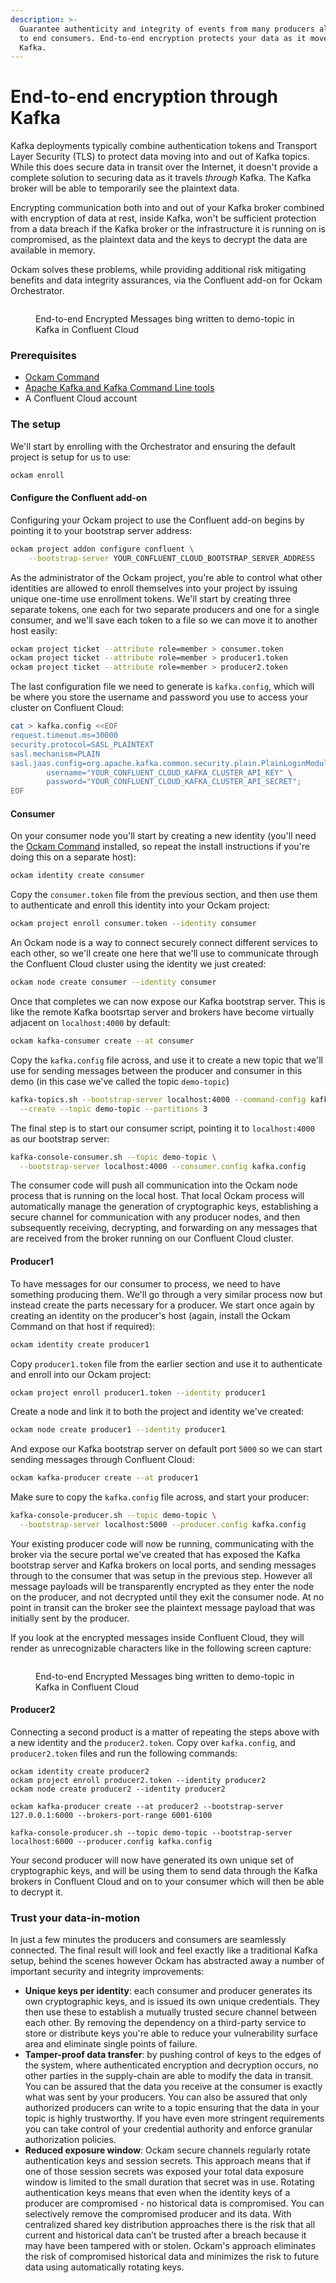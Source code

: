 ```yaml
---
description: >-
  Guarantee authenticity and integrity of events from many producers all-the-way
  to end consumers. End-to-end encryption protects your data as it moves through
  Kafka.
---
```


# End-to-end encryption through Kafka

Kafka deployments typically combine authentication tokens and Transport Layer Security (TLS) to protect data moving into and out of Kafka topics. While this does secure data in transit over the Internet, it doesn't provide a complete solution to securing data as it travels _through_ Kafka. The Kafka broker will be able to temporarily see the plaintext data.

Encrypting communication both into and out of your Kafka broker combined with encryption of data at rest, inside Kafka, won't be sufficient protection from a data breach if the Kafka broker or the infrastructure it is running on is compromised, as the plaintext data and the keys to decrypt the data are available in memory.

Ockam solves these problems, while providing additional risk mitigating benefits and data integrity assurances, via the Confluent add-on for Ockam Orchestrator.

<figure><img src="../../.gitbook/assets/ockam-end-to-end-encryption-kafka-confluent.gif" alt=""><figcaption><p>End-to-end Encrypted Messages bing written to demo-topic in Kafka in Confluent Cloud</p></figcaption></figure>

### Prerequisites

* [Ockam Command](../../#install)
* [Apache Kafka and Kafka Command Line tools](https://kafka.apache.org/quickstart)
* A Confluent Cloud account

### The setup

We'll start by enrolling with the Orchestrator and ensuring the default project is setup for us to use:

```bash
ockam enroll
```

#### Configure the Confluent add-on

Configuring your Ockam project to use the Confluent add-on begins by pointing it to your bootstrap server address:

```bash
ockam project addon configure confluent \
    --bootstrap-server YOUR_CONFLUENT_CLOUD_BOOTSTRAP_SERVER_ADDRESS
```

As the administrator of the Ockam project, you're able to control what other identities are allowed to enroll themselves into your project by issuing unique one-time use enrollment tokens. We'll start by creating three separate tokens, one each for two separate producers and one for a single consumer, and we'll save each token to a file so we can move it to another host easily:​

```bash
ockam project ticket --attribute role=member > consumer.token
ockam project ticket --attribute role=member > producer1.token
ockam project ticket --attribute role=member > producer2.token
```

The last configuration file we need to generate is `kafka.config`, which will be where you store the username and password you use to access your cluster on Confluent Cloud:

```bash
cat > kafka.config <<EOF
request.timeout.ms=30000
security.protocol=SASL_PLAINTEXT
sasl.mechanism=PLAIN
sasl.jaas.config=org.apache.kafka.common.security.plain.PlainLoginModule required \
        username="YOUR_CONFLUENT_CLOUD_KAFKA_CLUSTER_API_KEY" \
        password="YOUR_CONFLUENT_CLOUD_KAFKA_CLUSTER_API_SECRET";
EOF
```

#### Consumer

On your consumer node you'll start by creating a new identity (you'll need the [Ockam Command](../../reference/command/#install) installed, so repeat the install instructions if you're doing this on a separate host):

```bash
ockam identity create consumer
```

Copy the `consumer.token` file from the previous section, and then use them to authenticate and enroll this identity into your Ockam project:

```bash
ockam project enroll consumer.token --identity consumer
```

An Ockam node is a way to connect securely connect different services to each other, so we'll create one here that we'll use to communicate through the Confluent Cloud cluster using the identity we just created:

```bash
ockam node create consumer --identity consumer
```

Once that completes we can now expose our Kafka bootstrap server. This is like the remote Kafka bootsrtap server and brokers have become virtually adjacent on `localhost:4000` by default:

```bash
ockam kafka-consumer create --at consumer
```

Copy the `kafka.config` file across, and use it to create a new topic that we'll use for sending messages between the producer and consumer in this demo (in this case we've called the topic `demo-topic`)

```bash
kafka-topics.sh --bootstrap-server localhost:4000 --command-config kafka.config \
  --create --topic demo-topic --partitions 3
```

The final step is to start our consumer script, pointing it to `localhost:4000` as our bootstrap server:

```bash
kafka-console-consumer.sh --topic demo-topic \
  --bootstrap-server localhost:4000 --consumer.config kafka.config
```

The consumer code will push all communication into the Ockam node process that is running on the local host. That local Ockam process will automatically manage the generation of cryptographic keys, establishing a secure channel for communication with any producer nodes, and then subsequently receiving, decrypting, and forwarding on any messages that are received from the broker running on our Confluent Cloud cluster.

#### Producer1

To have messages for our consumer to process, we need to have something producing them. We'll go through a very similar process now but instead create the parts necessary for a producer. We start once again by creating an identity on the producer's host (again, install the Ockam Command on that host if required):

```bash
ockam identity create producer1
```

Copy `producer1.token` file from the earlier section and use it to authenticate and enroll into our Ockam project:

```bash
ockam project enroll producer1.token --identity producer1
```

Create a node and link it to both the project and identity we've created:

```bash
ockam node create producer1 --identity producer1
```

And expose our Kafka bootstrap server on default port `5000` so we can start sending messages through Confluent Cloud:

```bash
ockam kafka-producer create --at producer1
```

Make sure to copy the `kafka.config` file across, and start your producer:

```bash
kafka-console-producer.sh --topic demo-topic \
  --bootstrap-server localhost:5000 --producer.config kafka.config
```

Your existing producer code will now be running, communicating with the broker via the secure portal we've created that has exposed the Kafka bootstrap server and Kafka brokers on local ports, and sending messages through to the consumer that was setup in the previous step. However all message payloads will be transparently encrypted as they enter the node on the producer, and not decrypted until they exit the consumer node. At no point in transit can the broker see the plaintext message payload that was initially sent by the producer.

If you look at the encrypted messages inside Confluent Cloud, they will render as unrecognizable characters like in the following screen capture:

<figure><img src="../../.gitbook/assets/ockam-end-to-end-encryption-kafka-confluent.gif" alt=""><figcaption><p>End-to-end Encrypted Messages bing written to demo-topic in Kafka in Confluent Cloud</p></figcaption></figure>

#### Producer2

Connecting a second product is a matter of repeating the steps above with a new identity and the `producer2.token`. Copy over `kafka.config`, and  `producer2.token` files and run the following commands:

```
ockam identity create producer2
ockam project enroll producer2.token --identity producer2
ockam node create producer2 --identity producer2

ockam kafka-producer create --at producer2 --bootstrap-server 127.0.0.1:6000 --brokers-port-range 6001-6100

kafka-console-producer.sh --topic demo-topic --bootstrap-server localhost:6000 --producer.config kafka.config
```

Your second producer will now have generated its own unique set of cryptographic keys, and will be using them to send data through the Kafka brokers in Confluent Cloud and on to your consumer which will then be able to decrypt it.

### Trust your data-in-motion

In just a few minutes the producers and consumers are seamlessly connected. The final result will look and feel exactly like a traditional Kafka setup, behind the scenes however Ockam has abstracted away a number of important security and integrity improvements:

* **Unique keys per identity**: each consumer and producer generates its own cryptographic keys, and is issued its own unique credentials. They then use these to establish a mutually trusted secure channel between each other. By removing the dependency on a third-party service to store or distribute keys you're able to reduce your vulnerability surface area and eliminate single points of failure.
* **Tamper-proof data transfer**: by pushing control of keys to the edges of the system, where authenticated encryption and decryption occurs, no other parties in the supply-chain are able to modify the data in transit. You can be assured that the data you receive at the consumer is exactly what was sent by your producers. You can also be assured that only authorized producers can write to a topic ensuring that the data in your topic is highly trustworthy. If you have even more stringent requirements you can take control of your credential authority and enforce granular authorization policies.
* **Reduced exposure window**: Ockam secure channels regularly rotate authentication keys and session secrets. This approach means that if one of those session secrets was exposed your total data exposure window is limited to the small duration that secret was in use. Rotating authentication keys means that even when the identity keys of a producer are compromised - no historical data is compromised. You can selectively remove the compromised producer and its data. With centralized shared key distribution approaches there is the risk that all current and historical data can’t be trusted after a breach because it may have been tampered with or stolen. Ockam's approach eliminates the risk of compromised historical data and minimizes the risk to future data using automatically rotating keys.


<!-- bats start ENROLLED_HOME -->
<!--
# Ockam binary to use
if [[ -z $OCKAM ]]; then
  OCKAM=ockam
fi

if [[ -z $BATS_LIB ]]; then
  BATS_LIB=$(brew --prefix)/lib # macos
fi

if [[ -z $ENROLLED_HOME ]]; then
  exit 1
fi

if [[ -z $CONFLUENT_BOOTSTRAP_SERVER || -z $CONFLUENT_API_SECRET || -z $CONFLUENT_API_KEY ]]; then
  exit 1
fi

export OCKAM_HOME_CONSUMER=$(mktemp -d)
export OCKAM_HOME_PRODUCER_1=$(mktemp -d)
export OCKAM_HOME_PRODUCER_2=$(mktemp -d)

setup() {
  load "$BATS_LIB/bats-support/load.bash"
  load "$BATS_LIB/bats-assert/load.bash"

  OCKAM_HOME=$ENROLLED_HOME $OCKAM project addon configure confluent \
    --bootstrap-server $CONFLUENT_BOOTSTRAP_SERVER

  OCKAM_HOME=$ENROLLED_HOME $OCKAM project ticket --attribute role=member > consumer.token
  OCKAM_HOME=$ENROLLED_HOME $OCKAM project ticket --attribute role=member > producer1.token
  OCKAM_HOME=$ENROLLED_HOME $OCKAM project ticket --attribute role=member > producer2.token


cat > kafka.config <<EOF
request.timeout.ms=30000
security.protocol=SASL_PLAINTEXT
sasl.mechanism=PLAIN
sasl.jaas.config=org.apache.kafka.common.security.plain.PlainLoginModule required \
        username="$CONFLUENT_API_KEY" \
        password="$CONFLUENT_API_SECRET";
EOF
}

teardown() {
  kafka-topics.sh --bootstrap-server localhost:4000 --command-config kafka.config --delete --topic demo-topic
  rm consumer.token producer1.token producer2.token kafka.config consumer.out

  if consumer_pid=$(cat consumer.pid); then
    kill $consumer_pid
    rm consumer.pid
  fi

  OCKAM_HOME="$ENROLLED_HOME" $OCKAM node delete --all --yes
  OCKAM_HOME="$OCKAM_HOME_CONSUMER" $OCKAM node delete --all --yes
  OCKAM_HOME="$OCKAM_HOME_PRODUCER_1" $OCKAM node delete --all --yes
  OCKAM_HOME="$OCKAM_HOME_PRODUCER_2" $OCKAM node delete --all --yes
}

start_consumer_listener() {
  kafka-console-consumer.sh --topic demo-topic \
    --bootstrap-server localhost:4000 --consumer.config kafka.config > consumer.out 2>&1 &

  consumer_pid="$!"
  echo "$consumer_pid" > consumer.pid
}


@test "test end-to-end encryption with kafka" {
  # Consumer
  run bash -c "OCKAM_HOME=$OCKAM_HOME_CONSUMER $OCKAM identity create consumer"
  assert_success
  run bash -c "OCKAM_HOME=$OCKAM_HOME_CONSUMER $OCKAM project enroll consumer.token --identity consumer"
  assert_success

  run bash -c "OCKAM_HOME=$OCKAM_HOME_CONSUMER $OCKAM node create consumer --identity consumer"
  run bash -c "OCKAM_HOME=$OCKAM_HOME_CONSUMER $OCKAM kafka-consumer create --at consumer"
  assert_success

  run kafka-topics.sh --bootstrap-server localhost:4000 --command-config kafka.config \
    --create --topic demo-topic --partitions 3
  assert_success

  start_consumer_listener
  assert_success


  # Producer 1
  run bash -c "OCKAM_HOME=$OCKAM_HOME_PRODUCER_1 $OCKAM identity create producer1"
  run bash -c "OCKAM_HOME=$OCKAM_HOME_PRODUCER_1 $OCKAM project enroll producer1.token --identity producer1"
  assert_success

  run bash -c "OCKAM_HOME=$OCKAM_HOME_PRODUCER_1 $OCKAM node create producer1 --identity producer1"
  run bash -c "OCKAM_HOME=$OCKAM_HOME_PRODUCER_1 $OCKAM kafka-producer create --at producer1"
  assert_success

  run bash -c "echo 'Hello from producer 1' | kafka-console-producer.sh --topic demo-topic\
    --bootstrap-server localhost:5000 --producer.config kafka.config"
  assert_success

  run cat consumer.out
  assert_output "Hello from producer 1"


  # Producer 2
  run bash -c "OCKAM_HOME=$OCKAM_HOME_PRODUCER_2 $OCKAM identity create producer2"
  run bash -c "OCKAM_HOME=$OCKAM_HOME_PRODUCER_2 $OCKAM project enroll producer2.token --identity producer2"
  assert_success

  run bash -c "OCKAM_HOME=$OCKAM_HOME_PRODUCER_2 $OCKAM node create producer2 --identity producer2"
  run bash -c "OCKAM_HOME=$OCKAM_HOME_PRODUCER_2 $OCKAM kafka-producer create --at producer2 --bootstrap-server 127.0.0.1:6000 --brokers-port-range 6001-6100"
  assert_success

  run bash -c "echo 'Hello from producer 2' | kafka-console-producer.sh --topic demo-topic\
   --bootstrap-server localhost:6000 --producer.config kafka.config"
  assert_success

  run cat consumer.out
  assert_output --partial "Hello from producer 2"
}
-->
<!-- bats end -->
